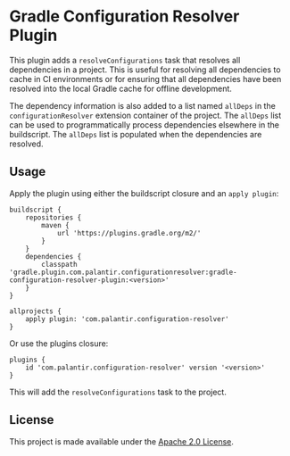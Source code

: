 Gradle Configuration Resolver Plugin
====================================

This plugin adds a `resolveConfigurations` task that resolves all dependencies in a project. This is
useful for resolving all dependencies to cache in CI environments or for ensuring that all
dependencies have been resolved into the local Gradle cache for offline development.

The dependency information is also added to a list named `allDeps` in the `configurationResolver`
extension container of the project. The `allDeps` list can be used to programmatically process
dependencies elsewhere in the buildscript. The `allDeps` list is populated when the dependencies are
resolved.

Usage
-----

Apply the plugin using either the buildscript closure and an `apply plugin`:

```Gradle
buildscript {
    repositories {
        maven {
            url 'https://plugins.gradle.org/m2/'
        }
    }
    dependencies {
        classpath 'gradle.plugin.com.palantir.configurationresolver:gradle-configuration-resolver-plugin:<version>'
    }
}

allprojects {
	apply plugin: 'com.palantir.configuration-resolver'
}
```

Or use the plugins closure:

```Gradle
plugins {
    id 'com.palantir.configuration-resolver' version '<version>'
}
```

This will add the `resolveConfigurations` task to the project.

License
-------
This project is made available under the [Apache 2.0 License][license].


[license]: http://www.apache.org/licenses/LICENSE-2.0
